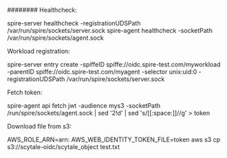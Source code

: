 ########
Healthcheck:

spire-server healthcheck -registrationUDSPath /var/run/spire/sockets/server.sock 
spire-agent healthcheck -socketPath /var/run/spire/sockets/agent.sock 

Workload registration:

spire-server entry create -spiffeID spiffe://oidc.spire-test.com/myworkload -parentID spiffe://oidc.spire-test.com/myagent -selector unix:uid:0 -registrationUDSPath /var/run/spire/sockets/server.sock

Fetch token:

spire-agent api fetch jwt -audience mys3 -socketPath     /run/spire/sockets/agent.sock | sed '2!d' | sed 's/[[:space:]]//g' > token

Download file from s3:

AWS_ROLE_ARN=arn:<OIDC-ROLE-ARN> AWS_WEB_IDENTITY_TOKEN_FILE=token aws s3 cp s3://scytale-oidc/scytale_object test.txt
